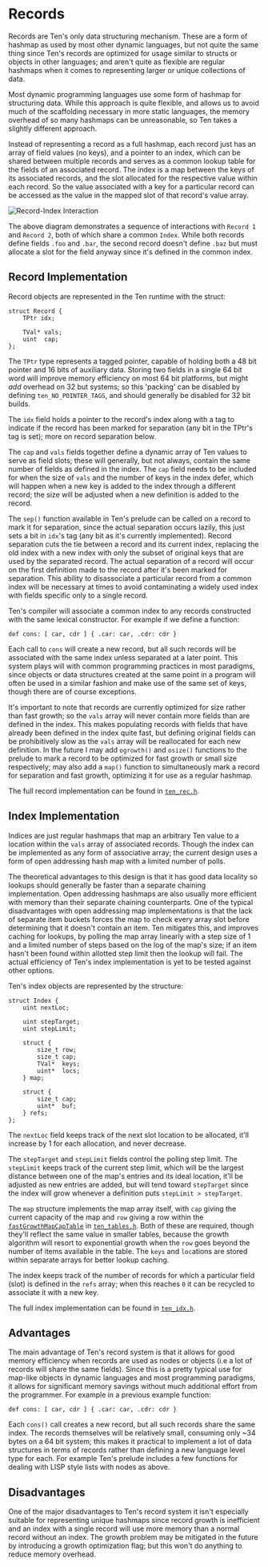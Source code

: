 # Records
Records are Ten's only data structuring mechanism.  These are a form
of hashmap as used by most other dynamic languages, but not quite
the same thing since Ten's records are optimized for usage similar
to structs or objects in other languages; and aren't quite as
flexible are regular hashmaps when it comes to representing larger or
unique collections of data.

Most dynamic programming languages use some form of hashmap for
structuring data.  While this approach is quite flexible, and allows
us to avoid much of the scaffolding necessary in more static languages,
the memory overhead of so many hashmaps can be unreasonable, so Ten
takes a slightly different approach.

Instead of representing a record as a full hashmap, each record just has
an array of field values (no keys), and a pointer to an index, which can
be shared between multiple records and serves as a common lookup table
for the fields of an associated record.  The index is a map between the
keys of its associated records, and the slot allocated for the respective
value within each record.  So the value associated with a key for a
particular record can be accessed as the value in the mapped slot of that
record's value array.

![Record-Index Interaction](../assets/record-index-interaction.svg)

The above diagram demonstrates a sequence of interactions with `Record 1`
and `Record 2`, both of which share a common `Index`.  While both records
define fields `.foo` and `.bar`, the second record doesn't define `.baz`
but must allocate a slot for the field anyway since it's defined in the
common index.

## Record Implementation
Record objects are represented in the Ten runtime with the struct:

    struct Record {
        TPtr idx;

        TVal* vals;
        uint  cap;
    };

The `TPtr` type represents a tagged pointer, capable of holding both a 48 bit
pointer and 16 bits of auxiliary data.  Storing two fields in a single 64 bit
word will improve memory efficiency on most 64 bit platforms, but might _add_
overhead on 32 but systems; so this 'packing' can be disabled by defining
`ten_NO_POINTER_TAGS`, and should generally be disabled for 32 bit builds.

The `idx` field holds a pointer to the record's index along with a tag
to indicate if the record has been marked for separation (any bit in
the TPtr's tag is set); more on record separation below.

The `cap` and `vals` fields together define a dynamic array of Ten values
to serve as field slots; these will generally, but not always, contain the
same number of fields as defined in the index.  The `cap` field needs to
be included for when the size of `vals` and the number of keys in the index
defer, which will happen when a new key is added to the index through a
different record; the size will be adjusted when a new definition is added
to the record.

The `sep()` function available in Ten's prelude can be called on a record
to mark it for separation, since the actual separation occurs lazily, this
just sets a bit in `idx`'s tag (any bit as it's currently implemented).
Record separation cuts the tie between a record and its current index,
replacing the old index with a new index with only the subset of original
keys that are used by the separated record.  The actual separation of a
record will occur on the first definition made to the record after it's
been marked for separation.  This ability to disassociate a particular
record from a common index will be necessary at times to avoid contaminating
a widely used index with fields specific only to a single record.

Ten's compiler will associate a common index to any records constructed with
the same lexical constructor.  For example if we define a function:

    def cons: [ car, cdr ] { .car: car, .cdr: cdr }

Each call to `cons` will create a new record,  but all such records will
be associated with the same index unless separated at a later point.  This
system plays will with common programming practices in most paradigms, since
objects or data structures created at the same point in a program will often
be used in a similar fashion and make use of the same set of keys, though
there are of course exceptions.

It's important to note that records are currently optimized for size rather
than fast growth; so the `vals` array will never contain more fields than
are defined in the index.  This makes populating records with fields that
have already been defined in the index quite fast, but defining original
fields can be prohibitively slow as the `vals` array will be reallocated
for each new definition.  In the future I may add `ogrowth()` and `osize()`
functions to the prelude to mark a record to be optimized for fast growth
or small size respectively; may also add a `map()` function to simultaneously
mark a record for separation and fast growth, optimizing it for use as a
regular hashmap.

The full record implementation can be found in
[`ten_rec.h`](../../src/ten_rec.h).

## Index Implementation
Indices are just regular hashmaps that map an arbitrary Ten value to a
location within the `vals` array of associated records.  Though the
index can be implemented as any form of associative array; the current
design uses a form of open addressing hash map with a limited number
of polls.

The theoretical advantages to this design is that it has good data locality
so lookups should generally be faster than a separate chaining implementation.
Open addressing hashmaps are also usually more efficient with memory than
their separate chaining counterparts.  One of the typical disadvantages with
open addressing map implementations is that the lack of separate item buckets
forces the map to check every array slot before determining that it doesn't
contain an item.  Ten mitigates this, and improves caching for lookups, by
polling the map array linearly with a step size of 1 and a limited number of
steps based on the log of the map's size; if an item hasn't been found within
allotted step limit then the lookup will fail.  The actual efficiency of Ten's
index implementation is yet to be tested against other options.

Ten's index objects are represented by the structure:

    struct Index {
        uint nextLoc;

        uint stepTarget;
        uint stepLimit;

        struct {
            size_t row;
            size_t cap;
            TVal*  keys;
            uint*  locs;
        } map;

        struct {
            size_t cap;
            uint*  buf;
        } refs;
    };

The `nextLoc` field keeps track of the next slot location to be allocated,
it'll increase by 1 for each allocation, and never decrease.

The `stepTarget` and `stepLimit` fields control the polling step limit.
The `stepLimit` keeps track of the current step limit, which will be the
largest distance between one of the map's entries and its ideal location,
it'll be adjusted as new entries are added, but will tend toward `stepTarget`
since the index will grow whenever a definition puts `stepLimit > stepTarget`.

The `map` structure implements the map array itself, with `cap` giving the
current capacity of the map and `row` giving a row within the
[`fastGrowthMapCapTable`](../../src/ten_tables.h#L10) in
[`ten_tables.h`](../../src/ten_tables.h).  Both of these are required,
though they'll reflect the same value in smaller tables, because the
growth algorithm will resort to exponential growth when the `row` goes
beyond the number of items available in the table.  The `keys` and
`loc`ations are stored within separate arrays for better lookup caching.

The index keeps track of the number of records for which a particular field
(slot) is defined in the `refs` array; when this reaches `0` it can be
recycled to associate it with a new key.

The full index implementation can be found in
[`ten_idx.h`](../../src/ten_idx.h).

## Advantages
The main advantage of Ten's record system is that it allows for good memory
efficiency when records are used as nodes or objects (i.e a lot of
records will share the same fields).  Since this is a pretty typical use for
map-like objects in dynamic languages and most programming paradigms, it
allows for significant memory savings without much additional effort from the
programmer.  For example in a previous example function:

    def cons: [ car, cdr ] { .car: car, .cdr: cdr }

Each `cons()` call creates a new record, but all such records share the
same index.  The records themselves will be relatively small, consuming
only ~34 bytes on a 64 bit system; this makes it practical to implement
a lot of data structures in terms of records rather than defining a new
language level type for each.  For example Ten's prelude includes a few
functions for dealing with LISP style lists with nodes as above.

## Disadvantages
One of the major disadvantages to Ten's record system it isn't especially
suitable for representing unique hashmaps since record growth is inefficient
and an index with a single record will use more memory than a normal record
without an index.  The growth problem may be mitigated in the future by
introducing a growth optimization flag; but this won't do anything to reduce
memory overhead.
